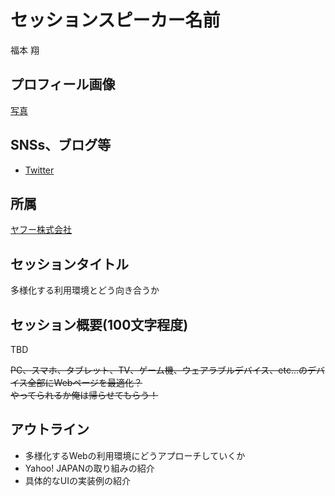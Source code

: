 # セッションスピーカー名前

福本 翔

## プロフィール画像

[写真](https://drive.google.com/open?id=0B-ErPlr1-NRvU0hyUjk0M2NaTXM)

## SNSs、ブログ等

- [Twitter](https://twitter.com/fukumotoy)

## 所属

[ヤフー株式会社](http://www.yahoo.co.jp/)

## セッションタイトル

多様化する利用環境とどう向き合うか

## セッション概要(100文字程度)

TBD

~~PC、スマホ、タブレット、TV、ゲーム機、ウェアラブルデバイス、etc...のデバイス全部にWebページを最適化？  
やってられるか俺は帰らせてもらう！~~

## アウトライン

- 多様化するWebの利用環境にどうアプローチしていくか
- Yahoo! JAPANの取り組みの紹介
- 具体的なUIの実装例の紹介

